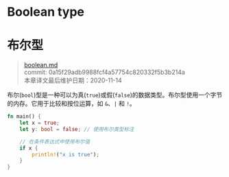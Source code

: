 # Boolean type
# 布尔型

>[boolean.md](https://github.com/rust-lang/reference/blob/master/src/types/boolean.md)\
>commit: 0a15f29adb9988fcf4a57754c820332f5b3b214a \
>本章译文最后维护日期：2020-11-14

布尔(`bool`)型是一种可以为真(`true`)或假(`false`)的数据类型。布尔型使用一个字节的内存。它用于比较和按位运算，如 `&`、`|` 和 `!`。

```rust
fn main() {
    let x = true;
    let y: bool = false; // 使用布尔类型标注

    // 在条件表达式中使用布尔值
    if x {
        println!("x is true");
    }
}
```

<!-- 2020-11-12-->
<!-- checked -->
